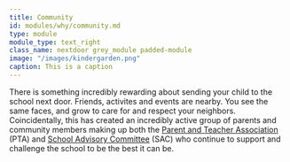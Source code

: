 ```yaml
---
title: Community
id: modules/why/community.md
type: module
module_type: text_right
class_name: nextdoor grey_module padded-module
image: "/images/kindergarden.png"
caption: This is a caption
---
```

There is something incredibly rewarding about sending your child to the school next door. Friends, activites and events are nearby. You see the same faces, and grow to care for and respect your neighbors. Coincidentally, this has created an incredibly active group of parents and community members making up both the [Parent and Teacher Association](#) (PTA) and [School Advisory Committee](#) (SAC) who continue to support and challenge the school to be the best it can be.